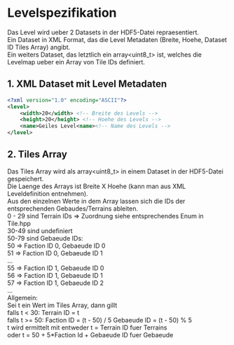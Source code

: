 # Levelspezifikation

Das Level wird ueber 2 Datasets in der HDF5-Datei repraesentiert.  
Ein Dataset in XML Format, das die Level Metadaten (Breite, Hoehe, Dataset ID Tiles Array) angibt.  
Ein weiters Dataset, das letztlich ein array<uint8_t> ist, welches die Levelmap ueber ein Array von Tile IDs definiert.

## 1. XML Dataset mit Level Metadaten
```xml
<?xml version="1.0" encoding="ASCII"?>
<level>
    <width>20</width> <!-- Breite des Levels -->
    <height>20</height> <!-- Hoehe des Levels -->
    <name>Geiles Level<name><!-- Name des Levels -->
</level>
```

## 2. Tiles Array
Das Tiles Array wird als array<uint8_t> in einem Dataset in der HDF5-Datei gespeichert.  
Die Laenge des Arrays ist Breite X Hoehe (kann man aus XML Leveldefinition entnehmen).  
Aus den einzelnen Werte in dem Array lassen sich die IDs der entsprechenden Gebaudes/Terrains ableiten.  
0 - 29 sind Terrain IDs => Zuordnung siehe entsprechendes Enum in Tile.hpp  
30-49 sind undefiniert  
50-79  sind Gebaeude IDs:  
50 => Faction ID 0, Gebaeude ID 0  
51 => Faction ID 0, Gebaeude ID 1  
...  
55 => Faction ID 1, Gebaeude ID 0  
56 => Faction ID 1, Gebaeude ID 1  
57 => Faction ID 1, Gebaeude ID 2  
...  
Allgemein:  
Sei t ein Wert im Tiles Array, dann gillt  
falls t < 30: Terrain ID = t  
falls t >= 50: Faction ID = (t - 50) / 5   Gebaeude ID = (t - 50) % 5  
t wird ermittelt mit entweder t = Terrain ID fuer Terrains  
oder t = 50 + 5*Faction Id + Gebaeude ID fuer Gebaeude